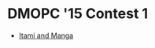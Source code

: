 # DMOPC '15 Contest 1

* [Itami and Manga][]

[Itami and Manga]: https://dmoj.ca/problem/dmopc15c1p1

